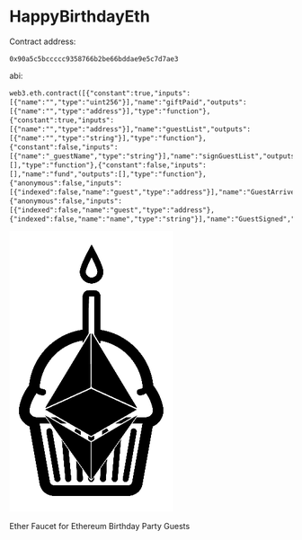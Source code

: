 # HappyBirthdayEth

Contract address:

    0x90a5c5bccccc9358766b2be66bddae9e5c7d7ae3


abi:

    web3.eth.contract([{"constant":true,"inputs":[{"name":"","type":"uint256"}],"name":"giftPaid","outputs":[{"name":"","type":"address"}],"type":"function"},{"constant":true,"inputs":[{"name":"","type":"address"}],"name":"guestList","outputs":[{"name":"","type":"string"}],"type":"function"},{"constant":false,"inputs":[{"name":"_guestName","type":"string"}],"name":"signGuestList","outputs":[],"type":"function"},{"constant":false,"inputs":[],"name":"fund","outputs":[],"type":"function"},{"anonymous":false,"inputs":[{"indexed":false,"name":"guest","type":"address"}],"name":"GuestArrived","type":"event"},{"anonymous":false,"inputs":[{"indexed":false,"name":"guest","type":"address"},{"indexed":false,"name":"name","type":"string"}],"name":"GuestSigned","type":"event"}]); 

    


![Happy Birthday Ethereum](/images/HappyBirthdayEthereum_smaller.png)


Ether Faucet for Ethereum Birthday Party Guests
